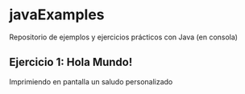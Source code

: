 # javaExamples
Repositorio de ejemplos y ejercicios prácticos con Java (en consola)

## Ejercicio 1: Hola Mundo!
Imprimiendo en pantalla un saludo personalizado

